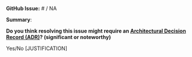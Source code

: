 
**GitHub Issue:** # / NA

**Summary**:

**Do you think resolving this issue might require an [Architectural Decision Record (ADR)](https://github.com/json-schema-org/community/blob/main/CONTRIBUTING.md#key-architectural-decisions)? (significant or noteworthy)**
<!-- If the issue has the `adr-required`, this PR must include an ADR. -->
<!-- If you do not want to include an ADR, or are not sure how to make one, make sure you allow edits to this PR by maintainers. -->

Yes/No
[JUSTIFICATION]